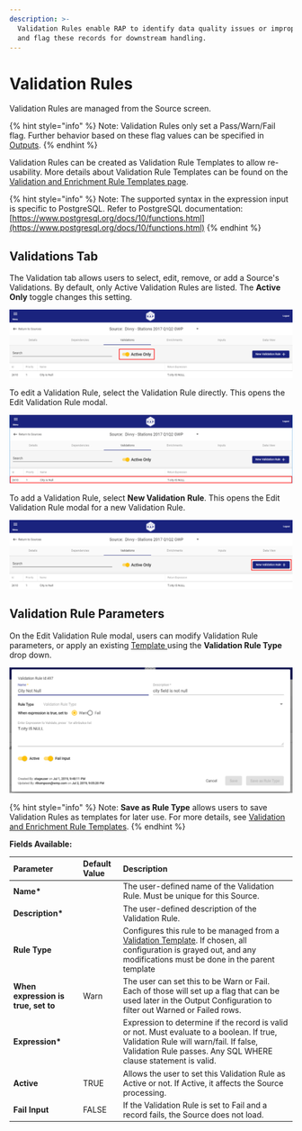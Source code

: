 ```yaml
---
description: >-
  Validation Rules enable RAP to identify data quality issues or improper logic
  and flag these records for downstream handling.
---
```


# Validation Rules

Validation Rules are managed from the Source screen. 

{% hint style="info" %}
Note: Validation Rules only set a Pass/Warn/Fail flag. Further behavior based on these flag values can be specified in [Outputs](../output-configuration/).
{% endhint %}

Validation Rules can be created as Validation Rule Templates to allow re-usability. More details about Validation Rule Templates can be found on the [Validation and Enrichment Rule Templates page](../validation-and-enrichment-rule-templates.md).

{% hint style="info" %}
Note: The supported syntax in the expression input is specific to PostgreSQL. Refer to PostgreSQL documentation: [https://www.postgresql.org/docs/10/functions.html](https://www.postgresql.org/docs/10/functions.html)
{% endhint %}

## Validations Tab

The Validation tab allows users to select, edit, remove, or add a Source's Validations. By default, only Active Validation Rules are listed. The **Active Only** toggle changes this setting.

![Source Validations - Active Only](../../.gitbook/assets/image%20%28141%29.png)

To edit a Validation Rule, select the Validation Rule directly. This opens the Edit Validation Rule modal.

![Source Validations - Select a Validation to Edit ](../../.gitbook/assets/image%20%28176%29.png)

To add a Validation Rule, select **New Validation** **Rule**. This opens the Edit Validation Rule modal for a new Validation Rule.

![Source Validations - New Validation Rule](../../.gitbook/assets/image%20%2873%29.png)

## Validation Rule Parameters

On the Edit Validation Rule modal, users can modify Validation Rule parameters, or apply an existing [Template ](../validation-and-enrichment-rule-templates.md)using the **Validation Rule Type** drop down.

![Edit Validation Rule](../../.gitbook/assets/image%20%2849%29.png)

{% hint style="info" %}
Note: **Save as Rule Type** allows users to save Validation Rules as templates for later use. For more details, see [Validation and Enrichment Rule Templates](../validation-and-enrichment-rule-templates.md).
{% endhint %}

**Fields Available:**

| Parameter | Default Value | Description |
| :--- | :--- | :--- |
| **Name\*** |  | The user-defined name of the Validation Rule. Must be unique for this Source. |
| **Description\*** |  | The user-defined description of the Validation Rule. |
| **Rule Type** |  | Configures this rule to be managed from a [Validation Template](../validation-and-enrichment-rule-templates.md). If chosen, all configuration is grayed out, and any modifications must be done in the parent template |
| **When expression is true, set to** | Warn | The user can set this to be Warn or Fail. Each of those will set up a flag that can be used later in the Output Configuration to filter out Warned or Failed rows. |
| **Expression\*** |  | Expression to determine if the record is valid or not. Must evaluate to a boolean. If true, Validation Rule will warn/fail. If false, Validation Rule passes. Any SQL WHERE clause statement is valid. |
| **Active** | TRUE | Allows the user to set this Validation Rule as Active or not. If Active, it affects the Source processing. |
| **Fail Input** | FALSE | If the Validation Rule is set to Fail and a record fails, the Source does not load. |

